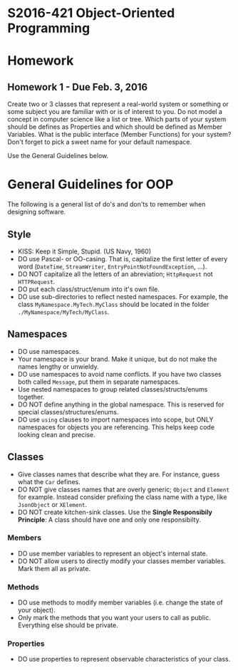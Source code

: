 # S2016-421 Object-Oriented Programming

# Homework


## Homework 1 - Due Feb. 3, 2016

Create two or 3 classes that represent a real-world system or something or some subject you are familiar with or is of interest to you.
Do not model a concept in computer science like a list or tree.
Which parts of your system should be defines as Properties and which should be defined as Member Variables.
What is the public interface (Member Functions) for your system?
Don't forget to pick a sweet name for your default namespace. 

Use the General Guidelines below.

# General Guidelines for OOP

The following is a general list of do's and don'ts to remember when designing software.

## Style

* KISS: Keep it Simple, Stupid. (US Navy, 1960)
* DO use Pascal- or OO-casing.  That is, capitalize the first letter of every word (`DateTime`, `StreamWriter`, `EntryPointNotFoundException`, ...).
* DO NOT capitalize all the letters of an abreviation; `HttpRequest` not `HTTPRequest`.
* DO put each class/struct/enum into it's own file.
* DO use sub-directories to reflect nested namespaces.  For example, the class `MyNamespace.MyTech.MyClass` should be located in the folder `./MyNamespace/MyTech/MyClass`.

## Namespaces

* DO use namespaces.
* Your namespace is your brand.  Make it unique, but do not make the names lengthy or unwieldy.
* DO use namespaces to avoid name conflicts.  If you have two classes both called `Message`, put them in separate namespaces.
* Use nested namespaces to group related classes/structs/enums together.
* DO NOT define anything in the global namespace.  This is reserved for special classes/structures/enums.
* DO use `using` clauses to import namespaces into scope, but ONLY namespaces for objects you are referencing.  This helps keep code looking clean and precise.

## Classes

* Give classes names that describe what they are.  For instance, guess what the `Car` defines.
* DO NOT give classes names that are overly generic; `Object` and `Element` for example.  Instead consider prefixing the class name with a type, like `JsonObject` or `XElement`.
* DO NOT create kitchen-sink classes.  Use the __Single Responsibily Principle__: A class should have one and only one responsibilty.

### Members
* DO use member variables to represent an object's internal state.
* DO NOT allow users to directly modify your classes member variables.  Mark them all as private.  

### Methods
* DO use methods to modify member variables (i.e. change the state of your object).
* Only mark the methods that you want your users to call as public.  Everything else should be private.

### Properties
* DO use properties to represent observable characteristics of your class.

